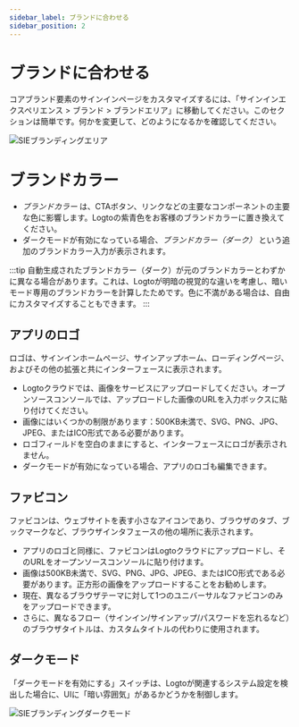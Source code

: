 ```yaml
---
sidebar_label: ブランドに合わせる
sidebar_position: 2
---
```


# ブランドに合わせる

コアブランド要素のサインインページをカスタマイズするには、「サインインエクスペリエンス > ブランド > ブランドエリア」に移動してください。このセクションは簡単です。何かを変更して、どのようになるかを確認してください。

![SIEブランディングエリア](./assets/sie-branding-area.png)

# ブランドカラー[](https://docs.logto.io/docs/recipes/customize-sie/configure-branding#brand-color)

- _ブランドカラー_ は、CTAボタン、リンクなどの主要なコンポーネントの主要な色に影響します。Logtoの紫青色をお客様のブランドカラーに置き換えてください。
- ダークモードが有効になっている場合、_ブランドカラー（ダーク）_ という追加のブランドカラー入力が表示されます。

:::tip
自動生成されたブランドカラー（ダーク）が元のブランドカラーとわずかに異なる場合があります。これは、Logtoが明暗の視覚的な違いを考慮し、暗いモード専用のブランドカラーを計算したためです。色に不満がある場合は、自由にカスタマイズすることもできます。
:::

## アプリのロゴ

ロゴは、サインインホームページ、サインアップホーム、ローディングページ、およびその他の拡張と共にインターフェースに表示されます。

- Logtoクラウドでは、画像をサービスにアップロードしてください。オープンソースコンソールでは、アップロードした画像のURLを入力ボックスに貼り付けてください。
- 画像にはいくつかの制限があります：500KB未満で、SVG、PNG、JPG、JPEG、またはICO形式である必要があります。
- ロゴフィールドを空白のままにすると、インターフェースにロゴが表示されません。
- ダークモードが有効になっている場合、アプリのロゴも編集できます。

## ファビコン

ファビコンは、ウェブサイトを表す小さなアイコンであり、ブラウザのタブ、ブックマークなど、ブラウザインタフェースの他の場所に表示されます。

- アプリのロゴと同様に、ファビコンはLogtoクラウドにアップロードし、そのURLをオープンソースコンソールに貼り付けます。
- 画像は500KB未満で、SVG、PNG、JPG、JPEG、またはICO形式である必要があります。正方形の画像をアップロードすることをお勧めします。
- 現在、異なるブラウザテーマに対して1つのユニバーサルなファビコンのみをアップロードできます。
- さらに、異なるフロー（サインイン/サインアップ/パスワードを忘れるなど）のブラウザタイトルは、カスタムタイトルの代わりに使用されます。

## ダークモード

「ダークモードを有効にする」スイッチは、Logtoが関連するシステム設定を検出した場合に、UIに「暗い雰囲気」があるかどうかを制御します。

![SIEブランディングダークモード](./assets/sie-branding-dark-mode.png)